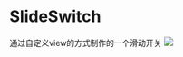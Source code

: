# SlideSwitch
通过自定义view的方式制作的一个滑动开关
![][image-1]

[image-1]:	https://github.com/luo417/SlideSwitch/blob/master/img/Untitled.gif